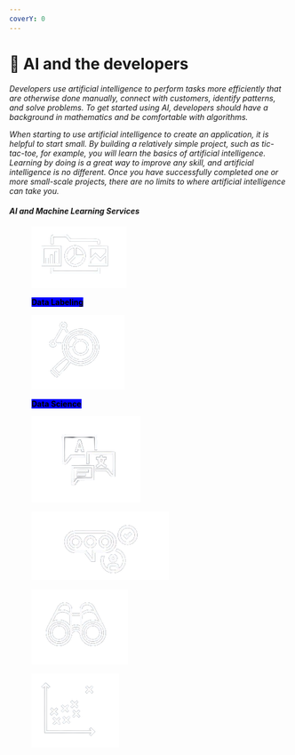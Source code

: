 ```yaml
---
coverY: 0
---
```


# 🧿 AI and the developers

_Developers use artificial intelligence to perform tasks more efficiently that are otherwise done manually, connect with customers, identify patterns, and solve problems. To get started using AI, developers should have a background in mathematics and be comfortable with algorithms._

_When starting to use artificial intelligence to create an application, it is helpful to start small. By building a relatively simple project, such as tic-tac-toe, for example, you will learn the basics of artificial intelligence. Learning by doing is a great way to improve any skill, and artificial intelligence is no different. Once you have successfully completed one or more small-scale projects, there are no limits to where artificial intelligence can take you._

#### _AI and Machine Learning Services_

<div>

<figure><img src="../.gitbook/assets/g-removebg-preview.png" alt=""><figcaption><p><mark style="background-color:blue;"><strong>Data Labeling</strong></mark> </p></figcaption></figure>

 

<figure><img src="../.gitbook/assets/f-removebg-preview.png" alt=""><figcaption><p><mark style="background-color:blue;"><strong>Data Science</strong></mark></p></figcaption></figure>

 

<figure><img src="../.gitbook/assets/e-removebg-preview.png" alt=""><figcaption></figcaption></figure>

 

<figure><img src="../.gitbook/assets/d-removebg-preview.png" alt=""><figcaption></figcaption></figure>

 

<figure><img src="../.gitbook/assets/c-removebg-preview.png" alt=""><figcaption></figcaption></figure>

 

<figure><img src="../.gitbook/assets/b-removebg-preview (1).png" alt=""><figcaption></figcaption></figure>

</div>
